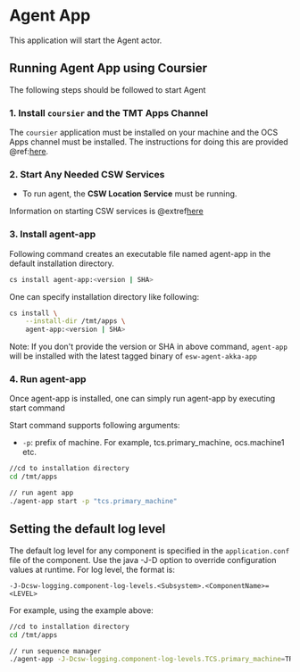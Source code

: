 # Agent App

This application will start the Agent actor.

## Running Agent App using Coursier

The following steps should be followed to start Agent

### 1. Install `coursier` and the TMT Apps Channel

The `coursier` application must be installed on your machine and the OCS Apps channel must be installed.
The instructions for doing this are provided @ref:[here](getting-apps.md).


### 2. Start Any Needed CSW Services

* To run agent, the **CSW Location Service** must be running.

Information on starting CSW services is @extref[here](csw:commons/apps)

### 3. Install agent-app

Following command creates an executable file named agent-app in the default installation directory.

```bash
cs install agent-app:<version | SHA>
```

One can specify installation directory like following:

```bash
cs install \
    --install-dir /tmt/apps \
    agent-app:<version | SHA>
```
Note: If you don't provide the version or SHA in above command, `agent-app` will be installed with the latest tagged binary of `esw-agent-akka-app`

### 4. Run agent-app

Once agent-app is installed, one can simply run agent-app by executing start command

Start command supports following arguments:

- `-p`: prefix of machine. For example, tcs.primary_machine, ocs.machine1 etc.

```bash
//cd to installation directory
cd /tmt/apps

// run agent app
./agent-app start -p "tcs.primary_machine"
```

## Setting the default log level

The default log level for any component is specified in the `application.conf` file of the component.
Use the java -J-D option to override configuration values at runtime.  For log level, the format is:

```
-J-Dcsw-logging.component-log-levels.<Subsystem>.<ComponentName>=<LEVEL>
```

For example, using the example above:

```bash
//cd to installation directory
cd /tmt/apps

// run sequence manager
./agent-app -J-Dcsw-logging.component-log-levels.TCS.primary_machine=TRACE start -p "tcs.primary_machine"
```
